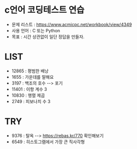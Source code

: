 # c언어 코딩테스트 연습

 - 문제 리스트 : https://www.acmicpc.net/workbook/view/4349
 - 사용 언어 : C 또는 Python
 - 목표 : 시간 상관없이 일단 정답을 만들자.


# LIST

- 12865	: 평범한 배낭	
- 1655 : 가운데를 말해요
- 3197 : 백조의 호수 --> 포기
- 11401	: 이항 계수 3
- 10830 : 행렬 제곱
- 2749 : 피보나치 수 3

# TRY
- 9376 : 탈옥 --> https://rebas.kr/770 확인해보기
- 6549 : 히스토그램에서 가장 큰 직사각형
